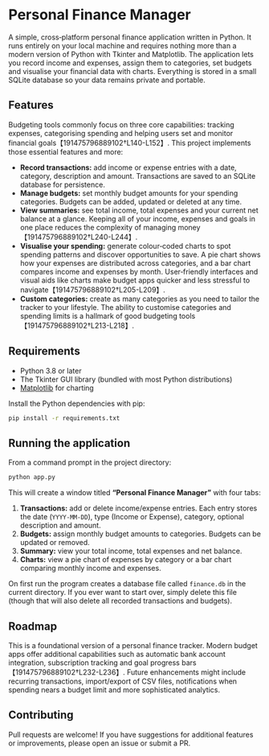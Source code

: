 # Personal Finance Manager

A simple, cross‑platform personal finance application written in Python.  It runs entirely on your local machine and requires nothing more than a modern version of Python with Tkinter and Matplotlib.  The application lets you record income and expenses, assign them to categories, set budgets and visualise your financial data with charts.  Everything is stored in a small SQLite database so your data remains private and portable.

## Features

Budgeting tools commonly focus on three core capabilities: tracking expenses, categorising spending and helping users set and monitor financial goals【191475796889102†L140-L152】.  This project implements those essential features and more:

* **Record transactions:** add income or expense entries with a date, category, description and amount.  Transactions are saved to an SQLite database for persistence.
* **Manage budgets:** set monthly budget amounts for your spending categories.  Budgets can be added, updated or deleted at any time.
* **View summaries:** see total income, total expenses and your current net balance at a glance.  Keeping all of your income, expenses and goals in one place reduces the complexity of managing money【191475796889102†L240-L244】.
* **Visualise your spending:** generate colour‑coded charts to spot spending patterns and discover opportunities to save.  A pie chart shows how your expenses are distributed across categories, and a bar chart compares income and expenses by month.  User‑friendly interfaces and visual aids like charts make budget apps quicker and less stressful to navigate【191475796889102†L205-L209】.
* **Custom categories:** create as many categories as you need to tailor the tracker to your lifestyle.  The ability to customise categories and spending limits is a hallmark of good budgeting tools【191475796889102†L213-L218】.

## Requirements

* Python 3.8 or later
* The Tkinter GUI library (bundled with most Python distributions)
* [Matplotlib](https://matplotlib.org/) for charting

Install the Python dependencies with pip:

```bash
pip install -r requirements.txt
```

## Running the application

From a command prompt in the project directory:

```bash
python app.py
```

This will create a window titled **“Personal Finance Manager”** with four tabs:

1. **Transactions:** add or delete income/expense entries.  Each entry stores the date (`YYYY‑MM‑DD`), type (Income or Expense), category, optional description and amount.
2. **Budgets:** assign monthly budget amounts to categories.  Budgets can be updated or removed.
3. **Summary:** view your total income, total expenses and net balance.
4. **Charts:** view a pie chart of expenses by category or a bar chart comparing monthly income and expenses.

On first run the program creates a database file called `finance.db` in the current directory.  If you ever want to start over, simply delete this file (though that will also delete all recorded transactions and budgets).

## Roadmap

This is a foundational version of a personal finance tracker.  Modern budget apps offer additional capabilities such as automatic bank account integration, subscription tracking and goal progress bars【191475796889102†L232-L236】.  Future enhancements might include recurring transactions, import/export of CSV files, notifications when spending nears a budget limit and more sophisticated analytics.

## Contributing

Pull requests are welcome!  If you have suggestions for additional features or improvements, please open an issue or submit a PR.
